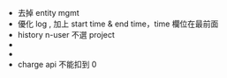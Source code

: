 - 去掉 entity mgmt
- 優化 log ,  加上 start time & end time，time 欄位在最前面
- history n-user 不選 project
-
-
- charge api 不能扣到 0